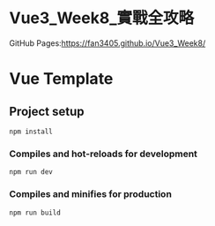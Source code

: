 # Vue3_Week8_實戰全攻略
GitHub Pages:https://fan3405.github.io/Vue3_Week8/

# Vue Template

## Project setup

```
npm install
```

### Compiles and hot-reloads for development

```
npm run dev
```

### Compiles and minifies for production

```
npm run build
```
